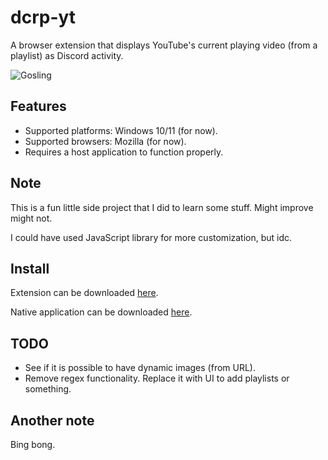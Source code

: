 # dcrp-yt
A browser extension that displays YouTube's current playing video (from a playlist) as Discord activity.

![Gosling](https://i.pinimg.com/originals/5e/78/08/5e78080e3427ec11e4a2c5f132fbf1f9.gif)

## Features
- Supported platforms: Windows 10/11 (for now).
- Supported browsers: Mozilla (for now).
- Requires a host application to function properly.

## Note
This is a fun little side project that I did to learn some stuff. Might improve might not.

I could have used JavaScript library for more customization, but idc.

## Install
Extension can be downloaded [here](https://addons.mozilla.org/firefox/downloads/file/4428655/c4e7220360094013b2a9-1.0.3.xpi).

Native application can be downloaded [here](https://github.com/martynasmuizys/dcrp-yt/releases/latest).

## TODO
- See if it is possible to have dynamic images (from URL).
- Remove regex functionality. Replace it with UI to add playlists or something.

## Another note
Bing bong.
